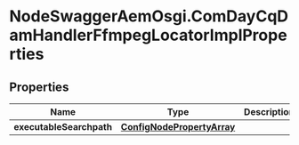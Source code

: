 # NodeSwaggerAemOsgi.ComDayCqDamHandlerFfmpegLocatorImplProperties

## Properties
Name | Type | Description | Notes
------------ | ------------- | ------------- | -------------
**executableSearchpath** | [**ConfigNodePropertyArray**](ConfigNodePropertyArray.md) |  | [optional] 


